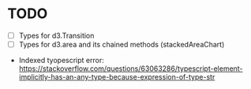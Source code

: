 
# TODO

- [ ] Types for d3.Transition
- [ ] Types for d3.area and its chained methods (stackedAreaChart)

- Indexed tyopescript error:
<https://stackoverflow.com/questions/63063286/typescript-element-implicitly-has-an-any-type-because-expression-of-type-str>
